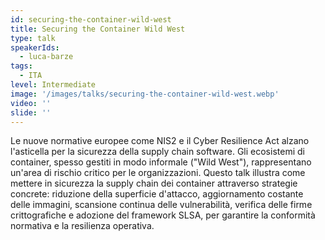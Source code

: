 ```yaml
---
id: securing-the-container-wild-west
title: Securing the Container Wild West
type: talk
speakerIds:
  - luca-barze
tags:
  - ITA
level: Intermediate
image: '/images/talks/securing-the-container-wild-west.webp'
video: ''
slide: ''
---
```


Le nuove normative europee come NIS2 e il Cyber Resilience Act alzano l'asticella per la sicurezza della supply chain software. Gli ecosistemi di container, spesso gestiti in modo informale ("Wild West"), rappresentano un'area di rischio critico per le organizzazioni. Questo talk illustra come mettere in sicurezza la supply chain dei container attraverso strategie concrete: riduzione della superficie d'attacco, aggiornamento costante delle immagini, scansione continua delle vulnerabilità, verifica delle firme crittografiche e adozione del framework SLSA, per garantire la conformità normativa e la resilienza operativa.
